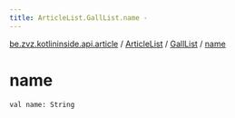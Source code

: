 ```yaml
---
title: ArticleList.GallList.name - 
---
```


[be.zvz.kotlininside.api.article](../../index.html) / [ArticleList](../index.html) / [GallList](index.html) / [name](./name.html)

# name

`val name: String`